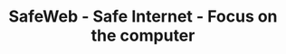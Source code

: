 ---
title: SafeWeb - Safe Internet - Focus on the computer
meta:
    description: SafeWeb helps you create a safe environment on computers and the internet to focus on studying or working.
    image: /static/img/safeweb-app-tracking.jpg
header:
    part1: Safe Internet
    part2: Focus on the computer
    part3: Very simple!
    part4: Just open the smart phone to access the cloud and turn on focus mode to block inappropriate websites and applications while at work or during school hours.
    button1: Sign in
    button2: Sign up
    button3: Free Download
topic:
    head: Main Features of SafeWeb
    part1: Focused working environment
    message1: Block social networking sites and game apps while learning or working.
    part2: Shows time-wasting behaviors
    message2: Usage time of applications and time spent on websites are listed on the dashboard.
    part3: Real-time reporting
    message3: Report a graph on the admin's web or send a warning email about a policy violator.
feature:
    part1:
        head: Block dangerous and malicious website
        message: Just turn on your smart phone and you will know what your child is doing on the computer, learning or playing a game or on social media.
        detail: From the data list, you can block or allow which websites can and cannot be accessed while your children are in online lessons.
        button: Read More
        url: blog/protecting-your-child-online
    part2:
        head: Control the computer to run commands remotely
        message: SafeWeb is a cloud platform that allows you to run PowerShell commands on your computer like an IT administrator, but the commands are sent from the web.
        detail: You can also use your smart phone to control multiple computers performing Robotic Process Automation (RPA) tasks at the same time. The results of running RPA on computers will be continuously updated on the web dashboard.
        button: Read More
        url: blog/remote-tagui-rpa
payment:
    title: Check our pricing
    unit: USER/MO
    free:
        type: FREE
        price: 0
        service1: • Up to 2 PCs
        service2: • Up to 4 Users/PC
        service3: • No Focus mode
        service4: • No Whitelist
        service5: • Unlimited Blacklist
        button: Get started
    standard:
        type: STANDARD
        price: 2
        service1: • Up to 20 PCs
        service2: • Up to 40 Users/PC
        service3: • Focus mode
        service4: • Up to 20 pages in Whitelist
        service5: • Unlimited Blacklist
        button: Get started
    premium:
        type: PREMIUM
        price: 6
        service1: • Unlimited PCs
        service2: • Unlimited Users/PC
        service3: • Auto Focus mode
        service4: • Unlimited Whitelist
        service5: • Unlimited Blacklist
        button: Get started
footer:
    title: Contact Us
    part1: You have a problem or want to comment on a feature,
    part2: please contact the address below.
    email: qa@safeweb.app
    phone: +84-989-550-390
    address: Hanoi, Vietnam
submit:
    name: Your Name
    email: Your Email
    message: Message
    button: Submit
---